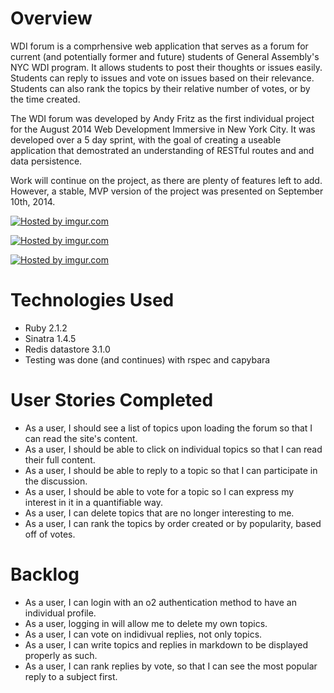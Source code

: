 # Overview #

WDI forum is a comprhensive web application that serves as a forum for current (and potentially former and future) students of General Assembly's NYC WDI program. It allows students to post their thoughts or issues easily. Students can reply to issues and vote on issues based on their relevance. Students can also rank the topics by their relative number of votes, or by the time created.

The WDI forum was developed by Andy Fritz as the first individual project for the August 2014 Web Development Immersive in New York City. It was developed over a 5 day sprint, with the goal of creating a useable application that demostrated an understanding of RESTful routes and and data persistence.

Work will continue on the project, as there are plenty of features left to add. However, a stable, MVP version of the project was presented on September 10th, 2014.

<a href="http://imgur.com/pdX1YHq"><img src="http://i.imgur.com/pdX1YHq.png" title="Hosted by imgur.com" /></a>

<a href="http://imgur.com/dmrAfdM"><img src="http://i.imgur.com/dmrAfdM.png" title="Hosted by imgur.com" /></a>

<a href="http://imgur.com/87Gh3sL"><img src="http://i.imgur.com/87Gh3sL.png" title="Hosted by imgur.com" /></a>
# Technologies Used #

* Ruby 2.1.2
* Sinatra 1.4.5
* Redis datastore 3.1.0
* Testing was done (and continues) with rspec and capybara


# User Stories Completed #

* As a user, I should see a list of topics upon loading the forum so that I can read the site's content.
* As a user, I should be able to click on individual topics so that I can read their full content.
* As a user, I should be able to reply to a topic so that I can participate in the discussion.
* As a user, I should be able to vote for a topic so I can express my interest in it in a quantifiable way.
* As a user, I can delete topics that are no longer interesting to me.
* As a user, I can rank the topics by order created or by popularity, based off of votes.

# Backlog #

* As a user, I can login with an o2 authentication method to have an individual profile.
* As a user, logging in will allow me to delete my own topics.
* As a user, I can vote on indidivual replies, not only topics.
* As a user, I can write topics and replies in markdown to be displayed properly as such.
* As a user, I can rank replies by vote, so that I can see the most popular reply to a subject first.

